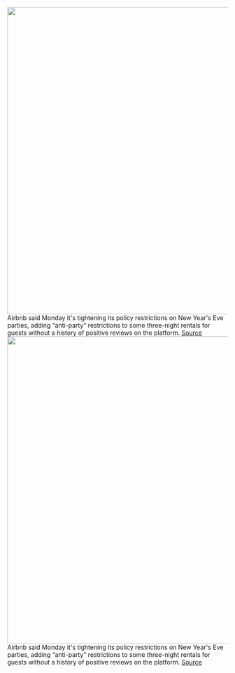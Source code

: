 <img src='https://cdn.vox-cdn.com/thumbor/IUyD0HjMRwuJRtjLjxcV8pPUTpE=/0x0:3543x2257/1200x800/filters:focal(1489x846:2055x1412)/cdn.vox-cdn.com/uploads/chorus_image/image/70297545/1234731223.0.jpg' width='700px' /><br/>
Airbnb said Monday it's tightening its policy restrictions on New Year's Eve parties, adding “anti-party” restrictions to some three-night rentals for guests without a history of positive reviews on the platform.
<a href='https://www.theverge.com/2021/12/20/22846414/airbnb-party-night-rentals-new-years-eve-restrictions'> Source <a/><img src='https://cdn.vox-cdn.com/thumbor/IUyD0HjMRwuJRtjLjxcV8pPUTpE=/0x0:3543x2257/1200x800/filters:focal(1489x846:2055x1412)/cdn.vox-cdn.com/uploads/chorus_image/image/70297545/1234731223.0.jpg' width='700px' /><br/>
Airbnb said Monday it's tightening its policy restrictions on New Year's Eve parties, adding “anti-party” restrictions to some three-night rentals for guests without a history of positive reviews on the platform.
<a href='https://www.theverge.com/2021/12/20/22846414/airbnb-party-night-rentals-new-years-eve-restrictions'> Source <a/>